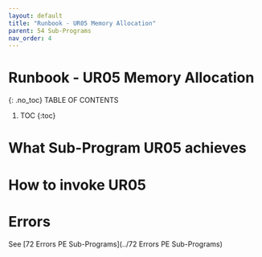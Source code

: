 ```yaml
---
layout: default
title: "Runbook - UR05 Memory Allocation"
parent: 54 Sub-Programs
nav_order: 4
---
```


# Runbook - UR05 Memory Allocation
{: .no_toc}
TABLE OF CONTENTS 
1. TOC
{:toc}  

# What Sub-Program UR05 achieves

# How to invoke UR05

# Errors
See [72 Errors PE Sub-Programs](../72 Errors PE Sub-Programs)

